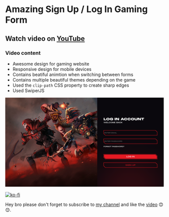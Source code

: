 # Amazing Sign Up / Log In Gaming Form

## Watch video on [YouTube]("https://youtu.be/uzu-3QE_y9w)

### Video content

-   Awesome design for gaming website
-   Responsive design for mobile devices
-   Contains beatiful animtion when switching between forms
-   Contains multiple beautiful themes depending on the game
-   Used the `clip-path` CSS property to create sharp edges
-   Used SwiperJS

![amazing log in sign up gaming form](thumbnail.png)

[![ko-fi](https://ko-fi.com/img/githubbutton_sm.svg)](https://ko-fi.com/J3J1NMYT7)

Hey bro please don't forget to subscribe to [my channel](https://www.youtube.com/@CodingWeb3 "CodingWeb") and like the [video](https://youtu.be/uzu-3QE_y9w "amazing log in sign up gaming form") 😊😊.
